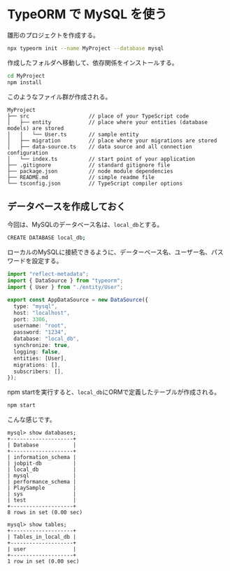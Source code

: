 # TypeORM で MySQL を使う

雛形のプロジェクトを作成する。

```bash
npx typeorm init --name MyProject --database mysql
```

作成したフォルダへ移動して、依存関係をインストールする。

```bash
cd MyProject
npm install
```

このようなファイル群が作成される。
```
MyProject
├── src                   // place of your TypeScript code
│   ├── entity            // place where your entities (database models) are stored
│   │   └── User.ts       // sample entity
│   ├── migration         // place where your migrations are stored
│   ├── data-source.ts    // data source and all connection configuration
│   └── index.ts          // start point of your application
├── .gitignore            // standard gitignore file
├── package.json          // node module dependencies
├── README.md             // simple readme file
└── tsconfig.json         // TypeScript compiler options
```

## データベースを作成しておく
今回は、MySQLのデータベース名は、`local_db`とする。

```bash
CREATE DATABASE local_db;
```

ローカルのMySQLに接続できるように、データーベース名、ユーザー名、パスワードを設定する。

```ts
import "reflect-metadata";
import { DataSource } from "typeorm";
import { User } from "./entity/User";

export const AppDataSource = new DataSource({
  type: "mysql",
  host: "localhost",
  port: 3306,
  username: "root",
  password: "1234",
  database: "local_db",
  synchronize: true,
  logging: false,
  entities: [User],
  migrations: [],
  subscribers: [],
});
```

npm startを実行すると、`local_db`にORMで定義したテーブルが作成される。

```bash
npm start
```

こんな感じです。
```
mysql> show databases;
+--------------------+
| Database           |
+--------------------+
| information_schema |
| jobpit-db          |
| local_db           |
| mysql              |
| performance_schema |
| PlaySample         |
| sys                |
| test               |
+--------------------+
8 rows in set (0.00 sec)

mysql> show tables;
+--------------------+
| Tables_in_local_db |
+--------------------+
| user               |
+--------------------+
1 row in set (0.00 sec)
```
